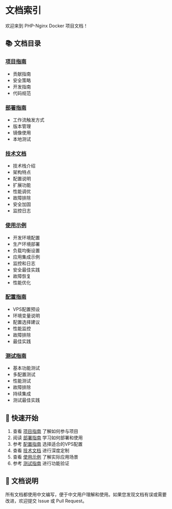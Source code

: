 # 文档索引

欢迎来到 PHP-Nginx Docker 项目文档！

## 📚 文档目录

### [项目指南](项目指南.md)
- 贡献指南
- 安全策略
- 开发指南
- 代码规范

### [部署指南](部署指南.md)
- 工作流触发方式
- 版本管理
- 镜像使用
- 本地测试

### [技术文档](技术文档.md)
- 技术栈介绍
- 架构特点
- 配置说明
- 扩展功能
- 性能调优
- 故障排除
- 安全加固
- 监控日志

### [使用示例](使用示例.md)
- 开发环境配置
- 生产环境部署
- 负载均衡设置
- 应用集成示例
- 监控和日志
- 安全最佳实践
- 故障恢复
- 性能优化

### [配置指南](配置指南.md)
- VPS配置预设
- 环境变量说明
- 配置选择建议
- 性能监控
- 故障排除
- 最佳实践

### [测试指南](测试指南.md)
- 基本功能测试
- 多配置测试
- 性能测试
- 故障排除
- 持续集成
- 测试最佳实践

## 🚀 快速开始

1. 查看 [项目指南](项目指南.md) 了解如何参与项目
2. 阅读 [部署指南](部署指南.md) 学习如何部署和使用
3. 参考 [配置指南](配置指南.md) 选择适合的VPS配置
4. 查看 [技术文档](技术文档.md) 进行深度定制
5. 查看 [使用示例](使用示例.md) 了解实际应用场景
6. 参考 [测试指南](测试指南.md) 进行功能验证

## 📖 文档说明

所有文档都使用中文编写，便于中文用户理解和使用。如果您发现文档有误或需要改进，欢迎提交 Issue 或 Pull Request。
